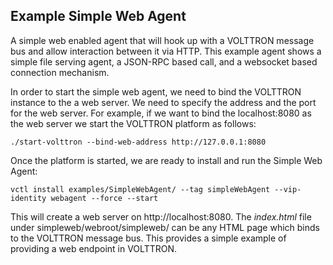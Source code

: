 ## Example Simple Web Agent
A simple web enabled agent that will hook up with a VOLTTRON message bus and allow interaction between it via HTTP. This example agent shows a simple file serving agent, a JSON-RPC based call, and a websocket based connection mechanism.

In order to start the simple web agent, we need to bind the VOLTTRON instance to the a web server. We need to specify the address and the port for the web server. For example, if we want to bind the localhost:8080 as the web server we start the VOLTTRON platform as follows:
```
./start-volttron --bind-web-address http://127.0.0.1:8080
```

Once the platform is started, we are ready to install and run the Simple Web Agent: 
```
vctl install examples/SimpleWebAgent/ --tag simpleWebAgent --vip-identity webagent --force --start
```

This will create a web server on http://localhost:8080. The *index.html* file under simpleweb/webroot/simpleweb/ can be any HTML page which binds to the VOLTTRON message bus. This provides a simple example of providing a web endpoint in VOLTTRON.